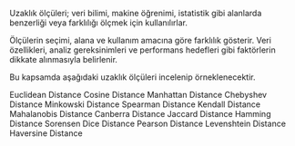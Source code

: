 Uzaklık ölçüleri; veri bilimi, makine öğrenimi, istatistik gibi alanlarda benzerliği veya farklılığı ölçmek için kullanılırlar.

Ölçülerin seçimi, alana ve kullanım amacına göre farklılık gösterir. Veri özellikleri, analiz gereksinimleri ve performans hedefleri gibi faktörlerin dikkate alınmasıyla belirlenir.

Bu kapsamda aşağıdaki uzaklık ölçüleri incelenip örneklenecektir.

Euclidean Distance
Cosine Distance
Manhattan Distance
Chebyshev Distance
Minkowski Distance
Spearman Distance
Kendall Distance
Mahalanobis Distance
Canberra Distance
Jaccard Distance
Hamming Distance
Sorensen Dice Distance
Pearson Distance
Levenshtein Distance
Haversine Distance